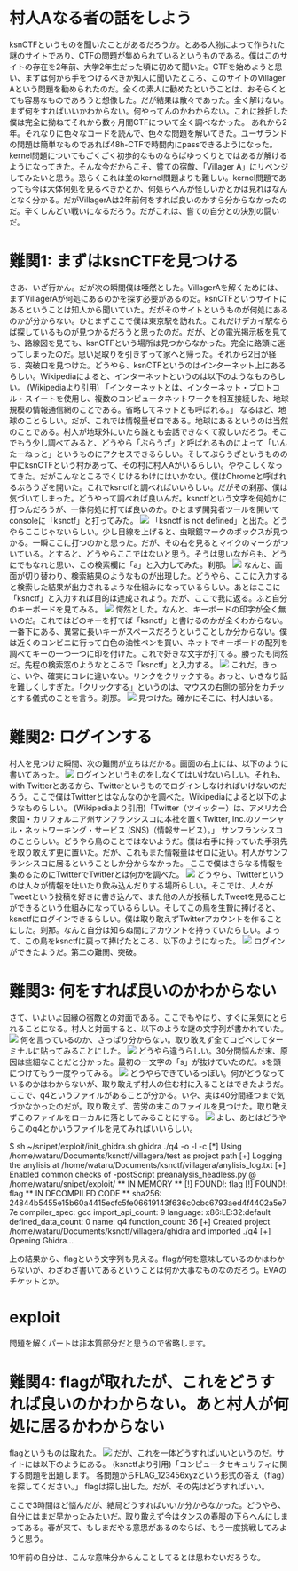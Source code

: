 # 村人Aなる者の話をしよう
ksnCTFというものを聞いたことがあるだろうか。とある人物によって作られた謎のサイトであり、CTFの問題が集められているというものである。僕はこのサイトの存在を2年前、大学2年生だった頃に初めて聞いた。CTFを始めようと思い、まずは何から手をつけるべきか知人に聞いたところ、このサイトのVillager Aという問題を勧められたのだ。全くの素人に勧めたということは、おそらくとても容易なものであろうと想像した。だが結果は散々であった。全く解けない。まず何をすればいいかわからない。何やってんのかわからない。これに挫折した僕は完全に拗ねてそれから数ヶ月間CTFについて全く調べなかった。
あれから2年。それなりに色々なコードを読んで、色々な問題を解いてきた。ユーザランドの問題は簡単なものであれば48h-CTFで時間内にpassできるようになった。kernel問題についてもごくごく初歩的なものならばゆっくりとではあるが解けるようになってきた。そんな今だからこそ、嘗ての宿敵、「Villager A」にリベンジしてみたいと思う。恐らくこれは並のkernel問題よりも難しい。kernel問題であっても今は大体何処を見るべきかとか、何処らへんが怪しいかとかは見ればなんとなく分かる。だがVillagerAは2年前何をすれば良いのかすら分からなかったのだ。辛くしんどい戦いになるだろう。だがこれは、嘗ての自分との決別の闘いだ。

# 難関1: まずはksnCTFを見つける
さあ、いざ行かん。だが次の瞬間僕は唖然とした。VillagerAを解くためには、まずVillagerAが何処にあるのかを探す必要があるのだ。ksnCTFというサイトにあるということは知人から聞いていた。だがそのサイトというものが何処にあるのかが分からない。ひとまずここで僕は東京駅を訪れた。これだけデカイ駅ならば探しているものが見つかるだろうと思ったのだ。だが、どの電光掲示板を見ても、路線図を見ても、ksnCTFという場所は見つからなかった。完全に路頭に迷ってしまったのだ。思い足取りを引きずって家へと帰った。それから2日が経ち、突破口を見つけた。どうやら、ksnCTFというのはインターネット上にあるらしい。Wikipediaによると、インターネットというのは以下のようなものらしい。
(Wikipediaより引用) 「インターネットとは、インターネット・プロトコル・スイートを使用し、複数のコンピュータネットワークを相互接続した、地球規模の情報通信網のことである。省略してネットとも呼ばれる。」
なるほど、地球のことらしい。だが、これでは情報量ゼロである。地球にあるというのは当然のことである。村人が地球外にいたら誰とも会話できなくて寂しいだろう。そこでもう少し調べてみると、どうやら「ぶらうざ」と呼ばれるものによって「いんたーねっと」というものにアクセスできるらしい。そしてぶらうざというものの中にksnCTFという村があって、その村に村人Aがいるらしい。ややこしくなってきた。だがこんなところでくじけるわけにはいかない。僕はChromeと呼ばれるぶらうざを開いた。これでksnctfと調べればいいらしい。だがその刹那、僕は気づいてしまった。どうやって調べれば良いんだ。ksnctfという文字を何処かに打つんだろうが、一体何処に打てば良いのか。ひとまず開発者ツールを開いてconsoleに「ksnctf」と打ってみた。
![](https://i.imgur.com/dngQEzA.png)
「ksnctf is not defined」と出た。どうやらここじゃないらしい。少し目線を上げると、虫眼鏡マークのボックスが見つかる。一瞬ここに打つのかと思った。だが、その右を見るとマイクのマークがついている。とすると、どうやらここではないと思う。そうは思いながらも、どうにでもなれと思い、この検索欄に「a」と入力してみた。刹那。
![](https://i.imgur.com/efxKaXD.png)
なんと、画面が切り替わり、検索結果のようなものが出現した。どうやら、ここに入力すると検索した結果が出力されるような仕組みになっているらしい。あとはここに「ksnctf」と入力すれば目的は達成されよう。だが、ここで我に返る。ふと自分のキーボードを見てみる。
![](https://i.imgur.com/emsAGT1.jpg)
愕然とした。なんと、キーボードの印字が全く無いのだ。これではどのキーを打てば「ksnctf」と書けるのかが全くわからない。一番下にある、異常に長いキーがスペースだろうということしか分からない。僕は近くのコンビニに行って白色の油性ペンを買い、ネットでキーボードの配列を調べてキーの一つ一つに印を付けた。これで好きな文字が打てる。勝ったも同然だ。先程の検索窓のようなところで「ksnctf」と入力する。
![](https://i.imgur.com/ujluyKb.png)
これだ。きっと、いや、確実にコレに違いない。リンクをクリックする。おっと、いきなり話を難しくしすぎた。「クリックする」というのは、マウスの右側の部分をカチッとする儀式のことを言う。刹那。
![](https://i.imgur.com/EEQujRz.png)
見つけた。確かにそこに、村人はいる。

# 難関2: ログインする
村人を見つけた瞬間、次の難関が立ちはだかる。画面の右上には、以下のように書いてあった。
![](https://i.imgur.com/6J21rku.png)
ログインというものをしなくてはいけないらしい。それも、with Twitterとあるから、Twitterというものでログインしなければいけないのだろう。ここで僕はTwitterとはなんなのかを調べた。Wikipediaによると以下のようなものらしい。
(Wikipediaより引用)「Twitter（ツイッター）は、アメリカ合衆国・カリフォルニア州サンフランシスコに本社を置くTwitter, Inc.のソーシャル・ネットワーキング・サービス (SNS)（情報サービス）。」
サンフランシスコのことらしい。どうやら鳥のことではないようだ。僕は右手に持っていた手羽先を取り敢えず更に置いた。だが、これもまた情報量はゼロに近い。村人がサンフランシスコに居るということしか分からなかった。
ここで僕はさらなる情報を集めるためにTwitterでTwitterとは何かを調べた。
![](https://i.imgur.com/Ea6nYql.png)
どうやら、Twitterというのは人々が情報を吐いたり飲み込んだりする場所らしい。そこでは、人々がTweetという投稿を好きに書き込んで、また他の人が投稿したTweetを見ることができるという仕組みになっているらしい。そしてこの鳥を生贄に捧げると、ksnctfにログインできるらしい。僕は取り敢えずTwitterアカウントを作ることにした。刹那。なんと自分は知らぬ間にアカウントを持っていたらしい。よって、この鳥をksnctfに戻って捧げたところ、以下のようになった。
![](https://i.imgur.com/oBm6lnp.png)
ログインができたようだ。第二の難関、突破。

# 難関3: 何をすれば良いのかわからない
さて、いよいよ因縁の宿敵との対面である。ここでもやはり、すぐに呆気にとられることになる。村人と対面すると、以下のような謎の文字列が書かれていた。
![](https://i.imgur.com/0oNSmPy.png)
何を言っているのか、さっぱり分からない。取り敢えず全てコピペしてターミナルに貼ってみることにした。
![](https://i.imgur.com/rGa4paC.png)
どうやら違うらしい。30分間悩んだ末、原因は些細なことだと分かった。最初の一文字の「s」が抜けていたのだ。sを頭につけてもう一度やってみる。
![](https://i.imgur.com/HZV4Tf8.png)
どうやらできているっぽい。何がどうなっているのかはわからないが、取り敢えず村人の住む村に入ることはできたようだ。ここで、q4というファイルがあることが分かる。いや、実は40分間経つまで気づかなかったのだが。取り敢えず、苦労の末このファイルを見つけた。取り敢えずこのファイルをローカルに落としてみることにする。
![](https://i.imgur.com/PeEef1v.png)
よし、あとはどうやらこのq4とかいうファイルを見てみればいいらしい。

$ sh ~/snipet/exploit/init_ghidra.sh ghidra ./q4 -o -l -c
[*] Using /home/wataru/Documents/ksnctf/villagera/test as project path
[+] Logging the anylisis at /home/wataru/Documents/ksnctf/villagera/anylisis_log.txt
[+] Enabled common checks of -postScript preanalysis_headless.py @ /home/wataru/snipet/exploit/
** IN MEMORY **
[!] FOUND!: flag
[!] FOUND!: flag
** IN DECOMPILED CODE **
sha256: 24844b5455e15b60a4415ecfc5fe06619143f636c0cbc6793aed4f4402a5e77e
compiler_spec: gcc
import_api_count: 9
language: x86:LE:32:default
defined_data_count: 0
name: q4
function_count: 36
[+] Created project /home/wataru/Documents/ksnctf/villagera/ghidra and imported ./q4
[+] Opening Ghidra...

上の結果から、flagという文字列も見える。flagが何を意味しているのかはわからないが、わざわざ書いてあるということは何か大事なものなのだろう。EVAのチケットとか。


# exploit
問題を解くパートは非本質部分だと思うので省略します。

# 難関4: flagが取れたが、これをどうすれば良いのかわからない。あと村人が何処に居るかわからない
flagというものは取れた。
![](https://i.imgur.com/gvcbHEe.png)
だが、これを一体どうすればいいというのだ。サイトには以下のようにある。
(ksnctfより引用)「コンピュータセキュリティに関する問題を出題します。 各問題からFLAG_123456xyzという形式の答え（flag）を探してください。」
flagは探し出した。だが、その先はどうすればいい。

ここで3時間ほど悩んだが、結局どうすればいいか分からなかった。どうやら、自分にはまだ早かったみたいだ。取り敢えず今はタンスの春服の下らへんにしまってある。春が来て、もしまだやる意思があるのならば、もう一度挑戦してみようと思う。




10年前の自分は、こんな意味分からんことしてるとは思わないだろうな。



